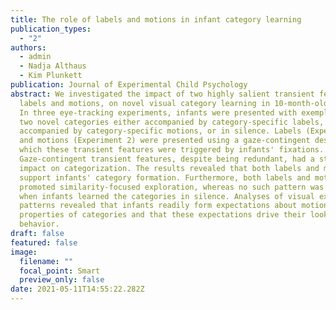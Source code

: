 ```yaml
---
title: The role of labels and motions in infant category learning
publication_types:
  - "2"
authors:
  - admin
  - Nadja Althaus
  - Kim Plunkett
publication: Journal of Experimental Child Psychology
abstract: We investigated the impact of two highly salient transient features,
  labels and motions, on novel visual category learning in 10-month-old infants.
  In three eye-tracking experiments, infants were presented with exemplars from
  two novel categories either accompanied by category-specific labels,
  accompanied by category-specific motions, or in silence. Labels (Experiment 1)
  and motions (Experiment 2) were presented using a gaze-contingent design in
  which these transient features were triggered by infants' fixations.
  Gaze-contingent transient features, despite being redundant, had a strong
  impact on categorization. The results revealed that both labels and motions
  support infants' category formation. Furthermore, both labels and motions
  promoted similarity-focused exploration, whereas no such pattern was found
  when infants learned the categories in silence. Analyses of visual exploration
  patterns revealed that infants readily form expectations about motion
  properties of categories and that these expectations drive their looking
  behavior.
draft: false
featured: false
image:
  filename: ""
  focal_point: Smart
  preview_only: false
date: 2021-05-11T14:55:22.282Z
---
```

